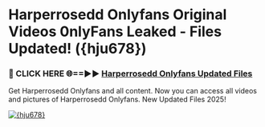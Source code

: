 # Harperrosedd Onlyfans Original Videos 0nlyFans Leaked - Files Updated! ({hju678})

<h3>🔴 CLICK HERE 🌐==►► <a href="https://tinyurl.com/ms9xzufz" rel="nofollow">Harperrosedd Onlyfans Updated Files</a></h3>

Get Harperrosedd Onlyfans and all content. Now you can access all videos and pictures of Harperrosedd Onlyfans. New Updated Files 2025!

[![{hju678}](https://i.imgur.com/PQ7UWWw.gif)](https://tinyurl.com/ms9xzufz)